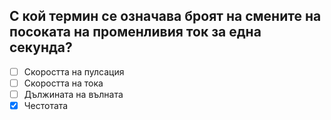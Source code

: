 ## С кой термин се означава броят на смените на посоката на променливия ток за една секунда?

<!-- Верният отговор е отбелязан с [X] -->

- [ ] Скоростта на пулсация
- [ ] Скоростта на тока
- [ ] Дължината на вълната
- [X] Честотата
